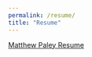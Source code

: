 ```yaml
---
permalink: /resume/
title: "Resume"
---
```


[Matthew Paley Resume](/assets/images/Matthew%20Paley%20Resume.jpg)